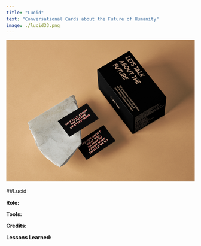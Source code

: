```yaml
---
title: "Lucid"
text: "Conversational Cards about the Future of Humanity"
image: ./lucid33.png
---
```


![Hero](./5lucid.png)

##Lucid

**Role:**

**Tools:**

**Credits:**

**Lessons Learned:**

